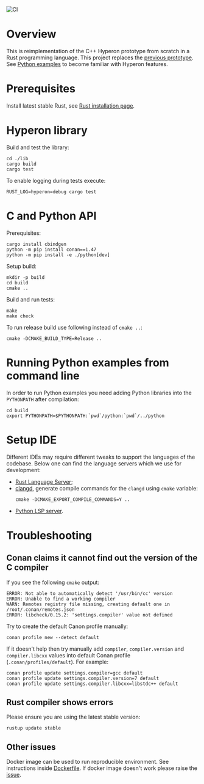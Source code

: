 ![CI](https://github.com/trueagi-io/hyperon-experimental/actions/workflows/ci.yml/badge.svg)

# Overview

This is reimplementation of the C++ Hyperon prototype from scratch in a Rust
programming language. This project replaces the [previous
prototype](https://github.com/trueagi-io/hyperon/tree/master).
See [Python examples](./python/tests) to become familiar with Hyperon features.

# Prerequisites

Install latest stable Rust, see [Rust installation
page](https://www.rust-lang.org/tools/install).

# Hyperon library

Build and test the library:
```
cd ./lib
cargo build
cargo test
```

To enable logging during tests execute:
```
RUST_LOG=hyperon=debug cargo test
```

# C and Python API

Prerequisites:
```
cargo install cbindgen
python -m pip install conan==1.47
python -m pip install -e ./python[dev]
```

Setup build:
```
mkdir -p build
cd build
cmake ..
```

Build and run tests:
```
make
make check
```

To run release build use following instead of `cmake ..`:
```
cmake -DCMAKE_BUILD_TYPE=Release ..
```

# Running Python examples from command line

In order to run Python examples you need adding Python libraries into the `PYTHONPATH`
after compilation:
```
cd build
export PYTHONPATH=$PYTHONPATH:`pwd`/python:`pwd`/../python
```

# Setup IDE

Different IDEs may require different tweaks to support the languages
of the codebase. Below one can find the language servers which we use 
for development:
- [Rust Language Server](https://github.com/rust-lang/rls#setup);
- [clangd](https://clangd.llvm.org/installation), generate compile 
  commands for the `clangd` using `cmake` variable:
  ```
  cmake -DCMAKE_EXPORT_COMPILE_COMMANDS=Y ..
  ```
- [Python LSP server](https://github.com/python-lsp/python-lsp-server#installation).

# Troubleshooting

## Conan claims it cannot find out the version of the C compiler

If you see the following `cmake` output:
```
ERROR: Not able to automatically detect '/usr/bin/cc' version
ERROR: Unable to find a working compiler
WARN: Remotes registry file missing, creating default one in /root/.conan/remotes.json
ERROR: libcheck/0.15.2: 'settings.compiler' value not defined
```
Try to create the default Canon profile manually:
```
conan profile new --detect default
```
If it doesn't help then try manually add `compiler`, `compiler.version` and
`compiler.libcxx` values into default Conan profile
(`.conan/profiles/default`). For example:
```
conan profile update settings.compiler=gcc default
conan profile update settings.compiler.version=7 default
conan profile update settings.compiler.libcxx=libstdc++ default
```

## Rust compiler shows errors

Please ensure you are using the latest stable version:
```
rustup update stable
```

## Other issues

Docker image can be used to run reproducible environment. See instructions
inside [Dockerfile](./.github/Dockerfile). If docker image doesn't work please
raise the
[issue](https://github.com/trueagi-io/hyperon-experimental/issues).
